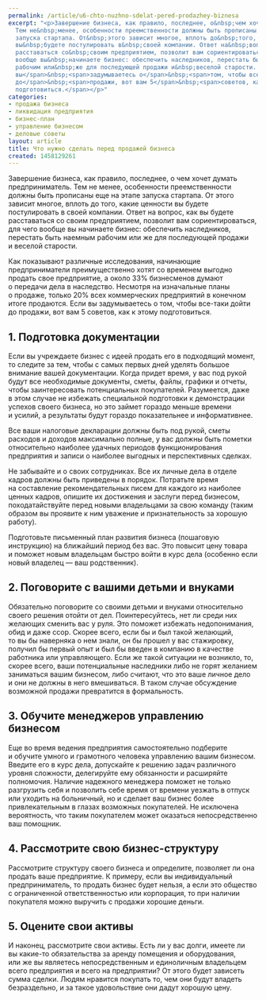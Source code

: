 ```yaml
---
permalink: /article/u6-chto-nuzhno-sdelat-pered-prodazhey-biznesa
excerpt: "<p>Завершение бизнеса, как правило, последнее, о&nbsp;чем хочет думать предприниматель.
  Тем не&nbsp;менее, особенности преемственности должны быть прописаны еще на&nbsp;этапе
  запуска стартапа. От&nbsp;этого зависит многое, вплоть до&nbsp;того, какие ценности
  вы&nbsp;будете постулировать в&nbsp;своей компании. Ответ на&nbsp;вопрос, как вы&nbsp;будете
  расставаться со&nbsp;своим предприятием, позволит вам сориентироваться, для чего
  вообще вы&nbsp;начинаете бизнес: обеспечить наследников, перестать быть наемным
  рабочим или&nbsp;же для последующей продажи и&nbsp;веселой старости. <span>Если
  вы</span>&nbsp;<span>задумываетесь о</span>&nbsp;<span>том, чтобы все-таки дойти
  до</span>&nbsp;<span>продажи, вот вам 5</span>&nbsp;<span>советов, как к</span>&nbsp;<span>этому
  подготовиться.</span></p>"
categories:
- продажа бизнеса
- ликвидация предприятия
- бизнес-план
- управление бизнесом
- деловые советы
layout: article
title: Что нужно сделать перед продажей бизнеса
created: 1458129261
---
```

Завершение бизнеса, как правило, последнее, о чем хочет думать предприниматель. Тем не менее, особенности преемственности должны быть прописаны еще на этапе запуска стартапа. От этого зависит многое, вплоть до того, какие ценности вы будете постулировать в своей компании. Ответ на вопрос, как вы будете расставаться со своим предприятием, позволит вам сориентироваться, для чего вообще вы начинаете бизнес: обеспечить наследников, перестать быть наемным рабочим или же для последующей продажи и веселой старости.

Как показывают различные исследования, начинающие предприниматели преимущественно хотят со временем выгодно продать свое предприятие, а около 33% бизнесменов думают о передачи дела в наследство. Несмотря на изначальные планы о продаже, только 20% всех коммерческих предприятий в конечном итоге продаются. Если вы задумываетесь о том, чтобы все-таки дойти до продажи, вот вам 5 советов, как к этому подготовиться.

## 1. Подготовка документации ##

Если вы учреждаете бизнес с идеей продать его в подходящий момент, то следите за тем, чтобы с самых первых дней уделять большое внимание вашей документации. Когда придет время, у вас под рукой будут все необходимые документы, сметы, файлы, графики и отчеты, чтобы заинтересовать потенциальных покупателей. Разумеется, даже в этом случае не избежать специальной подготовки к демонстрации успехов своего бизнеса, но это займет гораздо меньше времени и усилий, а результаты будут гораздо показательнее и информативнее.

Все ваши налоговые декларации должны быть под рукой, сметы расходов и доходов максимально полные, у вас должны быть пометки относительно наиболее удачных периодов функционирования предприятия и записи о наиболее выгодных и перспективных сделках.

Не забывайте и о своих сотрудниках. Все их личные дела в отделе кадров должны быть приведены в порядок. Потратьте время на составление рекомендательных писем для каждого из наиболее ценных кадров, опишите их достижения и заслуги перед бизнесом, походатайствуйте перед новыми владельцами за свою команду (таким образом вы проявите к ним уважение и признательность за хорошую работу).

Подготовьте письменный план развития бизнеса (пошаговую инструкцию) на ближайший период без вас. Это повысит цену товара и поможет новым владельцам быстро войти в курс дела (особенно если новый владелец — ваш родственник).

## 2. Поговорите с вашими детьми и внуками ##

Обязательно поговорите со своими детьми и внуками относительно своего решения отойти от дел. Поинтересуйтесь, нет ли среди них желающих сменить вас у руля. Это поможет избежать недопонимания, обид и даже ссор. Скорее всего, если бы и был такой желающий, то вы бы наверняка о нем знали, он бы прошел у вас стажировку, получил бы первый опыт и был бы введен в компанию в качестве работника или управляющего. Если же такой ситуации не возникло, то, скорее всего, ваши потенциальные наследники либо не горят желанием заниматься вашим бизнесом, либо считают, что это ваше личное дело и они не должны в него вмешиваться. В таком случае обсуждение возможной продажи превратится в формальность.

## 3. Обучите менеджеров управлению бизнесом ##

Еще во время ведения предприятия самостоятельно подберите и обучите умного и грамотного человека управлению вашим бизнесом. Введите его в курс дела, допускайте к решению задач различного уровня сложности, делегируйте ему обязанности и расширяйте полномочия. Наличие надежного менеджера поможет не только разгрузить себя и позволить себе время от времени уезжать в отпуск или уходить на больничный, но и сделает ваш бизнес более привлекательным в глазах возможных покупателей. Не исключена вероятность, что таким покупателем может оказаться непосредственно ваш помощник.

## 4. Рассмотрите свою бизнес-структуру ##

Рассмотрите структуру своего бизнеса и определите, позволяет ли она продать ваше предприятие. К примеру, если вы индивидуальный предприниматель, то продать бизнес будет нельзя, а если это общество с ограниченной ответственностью или корпорация, то при наличии покупателя можно выручить с продажи хорошие деньги.

## 5. Оцените свои активы ##

И наконец, рассмотрите свои активы. Есть ли у вас долги, имеете ли вы какие-то обязательства за аренду помещения и оборудования, или же вы являетесь непосредственным и единоличным владельцем всего предприятия и всего на предприятии? От этого будет зависеть сумма сделки. Людям нравится покупать то, чем они будут владеть безраздельно, и за такое удовольствие они дадут хорошую цену.
